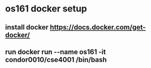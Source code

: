 # os161 docker setup

## install docker https://docs.docker.com/get-docker/
## run docker run --name os161 -it condor0010/cse4001 /bin/bash
